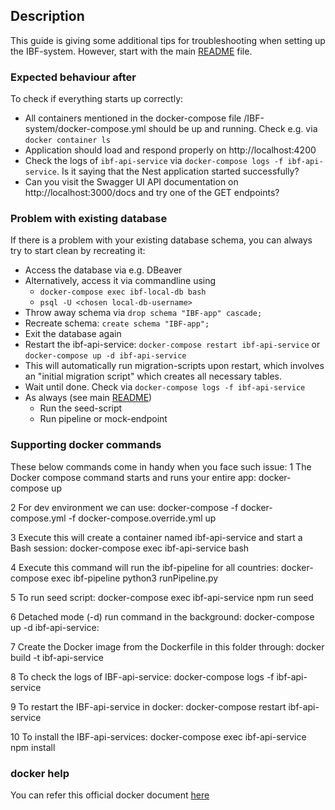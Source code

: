 ## Description

This guide is giving some additional tips for troubleshooting when setting up the IBF-system. However, start with the main [README](../README.md) file.

### Expected behaviour after 
To check if everything starts up correctly:
- All containers mentioned in the docker-compose file /IBF-system/docker-compose.yml should be up and running. Check e.g. via `docker container ls`
- Application should load and respond properly on http://localhost:4200
- Check the logs of `ibf-api-service` via `docker-compose logs -f ibf-api-service`. Is it saying that the Nest application started successfully?
- Can you visit the Swagger UI API documentation on http://localhost:3000/docs and try one of the GET endpoints?

### Problem with existing database
If there is a problem with your existing database schema, you can always try to start clean by recreating it:
- Access the database via e.g. DBeaver
- Alternatively, access it via commandline using 
    - `docker-compose exec ibf-local-db bash`
    - `psql -U <chosen local-db-username>`
- Throw away schema via `drop schema "IBF-app" cascade;`
- Recreate schema: `create schema "IBF-app";`
- Exit the database again
- Restart the ibf-api-service: `docker-compose restart ibf-api-service` or `docker-compose up -d ibf-api-service`
- This will automatically run migration-scripts upon restart, which involves an "initial migration script" which creates all necessary tables.
- Wait until done. Check via `docker-compose logs -f ibf-api-service`
- As always (see main [README](../README.md))
    - Run the seed-script
    - Run pipeline or mock-endpoint


### Supporting docker commands
These below commands come in handy when you face such issue:
1 The Docker compose command starts and runs your entire app:
    docker-compose up

2 For dev environment we can use:
    docker-compose -f docker-compose.yml -f docker-compose.override.yml up

3 Execute this will create a container named ibf-api-service and start a Bash session:
    docker-compose exec ibf-api-service bash

4 Execute this command will run the ibf-pipeline for all countries:
    docker-compose exec ibf-pipeline python3 runPipeline.py

5 To run seed script:
    docker-compose exec ibf-api-service npm run seed

6 Detached mode (-d) run command in the background:
    docker-compose up -d ibf-api-service:

7 Create the Docker image from the Dockerfile in this folder through:
    docker build -t ibf-api-service

8 To check the logs of IBF-api-service:
    docker-compose logs -f ibf-api-service

9 To restart the IBF-api-service in docker:
    docker-compose restart ibf-api-service

10 To install the IBF-api-services:
    docker-compose exec ibf-api-service npm install 


### docker help
You can refer this official docker document [here](https://docs.docker.com/engine/reference/commandline/compose_exec/)